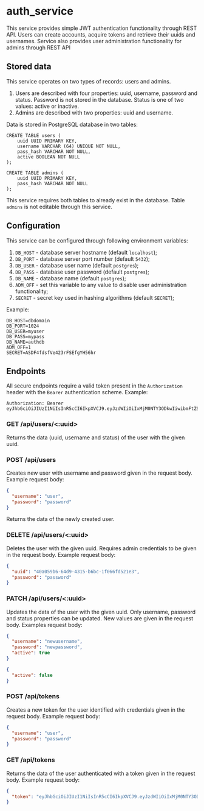 # auth_service
This service provides simple JWT authentication functionality through REST API.
Users can create accounts, acquire tokens and retrieve their uuids and usernames.
Service also provides user administration functionality for admins through REST API

## Stored data
This service operates on two types of records: users and admins.

1. Users are described with four properties: uuid, username, password and status.
Password is not stored in the database. Status is one of two values: active or inactive.
2. Admins are described with two properties: uuid and username.

Data is stored in PostgreSQL database in two tables:

```
CREATE TABLE users (
    uuid UUID PRIMARY KEY,
    username VARCHAR (64) UNIQUE NOT NULL,
    pass_hash VARCHAR NOT NULL,
    active BOOLEAN NOT NULL
);

CREATE TABLE admins (
    uuid UUID PRIMARY KEY,
    pass_hash VARCHAR NOT NULL
);
```

This service requires both tables to already exist in the database. 
Table ```admins``` is not editable through this service.

## Configuration
This service can be configured through following environment variables:

1. ```DB_HOST``` - database server hostname (default ```localhost```);
2. ```DB_PORT``` - database server port number (default ```5432```);
3. ```DB_USER``` - database user name (default ```postgres```);
4. ```DB_PASS``` - database user password (default ```postgres```);
5. ```DB_NAME``` - database name (default ```postgres```);
6. ```ADM_OFF``` - set this variable to any value to disable user administration functionality;
7. ```SECRET``` - secret key used in hashing algorithms (default ```SECRET```);

Example:

```
DB_HOST=dbdomain
DB_PORT=1024
DB_USER=myuser
DB_PASS=mypass
DB_NAME=authdb
ADM_OFF=1
SECRET=ASDF4fdsfVe423rFSEfgYH56hr
```

## Endpoints
All secure endpoints require a valid token present in the ```Authorization``` header 
with the ```Bearer``` authentication scheme. Example:

```
Authorization: Bearer eyJhbGciOiJIUzI1NiIsInR5cCI6IkpXVCJ9.eyJzdWIiOiIxMjM0NTY3ODkwIiwibmFtZSI6IkpvaG4gRG9lIiwiaWF0IjoxNTE2MjM5MDIyfQ.SflKxwRJSMeKKF2QT4fwpMeJf36POk6yJV_adQssw5c
```

### GET /api/users/<:uuid>
Returns the data (uuid, username and status) of the user with the given uuid.

### POST /api/users
Creates new user with username and password given in the request body. Example request body:

```json
{
  "username": "user",
  "password": "password"
}
```

Returns the data of the newly created user.

### DELETE /api/users/<:uuid>
Deletes the user with the given uuid. 
Requires admin credentials to be given in the request body. Example request body:

```json
{
  "uuid": "40a059b6-64d9-4315-b6bc-1f066fd521e3",
  "password": "password"
}
```

### PATCH /api/users/<:uuid>
Updates the data of the user with the given uuid. 
Only username, password and status properties can be updated.
New values are given in the request body. Examples request body:

```json
{
  "username": "newusername",
  "password": "newpassword",
  "active": true
}
```

```json
{
  "active": false
}
```

### POST /api/tokens
Creates a new token for the user identified with credentials given in the request body. 
Example request body:

```json
{
  "username": "user",
  "password": "password"
}
```

### GET /api/tokens
Returns the data of the user authenticated with a token given in the request body. 
Example request body:

```json
{
  "token": "eyJhbGciOiJIUzI1NiIsInR5cCI6IkpXVCJ9.eyJzdWIiOiIxMjM0NTY3ODkwIiwibmFtZSI6IkpvaG4gRG9lIiwiaWF0IjoxNTE2MjM5MDIyfQ.SflKxwRJSMeKKF2QT4fwpMeJf36POk6yJV_adQssw5c"
}
```
